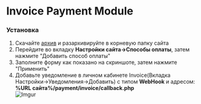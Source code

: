 <h1>Invoice Payment Module</h1>

<h3>Установка</h3>

1. Скачайте [архив](https://invoice.su) и разархивируйте в корневую папку сайта
2. Перейдите во вкладку **Настройки сайта->Способы оплаты**, затем нажмите "Добавить способ оплаты"
3. Заполните форму как показано на скриншоте, затем нажмите "Применить"
4. Добавьте уведомление в личном кабинете Invoice(Вкладка Настройки->Уведомления->Добавить)
с типом **WebHook** и адресом: **%URL сайта%/payment/invoice/callback.php**<br>
![Imgur](https://imgur.com/lMmKhj1.png)
